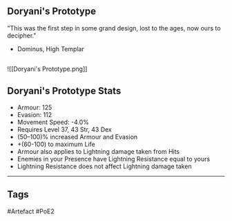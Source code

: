## Doryani's Prototype
"This was the first step in some grand design,
lost to the ages, now ours to decipher."
- Dominus, High Templar
##
![[Doryani's Prototype.png]]
## Doryani's Prototype Stats
- Armour: 125
- Evasion: 112
- Movement Speed: -4.0%
- Requires Level 37, 43 Str, 43 Dex
- (50–100)% increased Armour and Evasion
- +(60-100) to maximum Life
- Armour also applies to Lightning damage taken from Hits
- Enemies in your Presence have Lightning Resistance equal to yours
- Lightning Resistance does not affect Lightning damage taken


---
## Tags
#Artefact
#PoE2